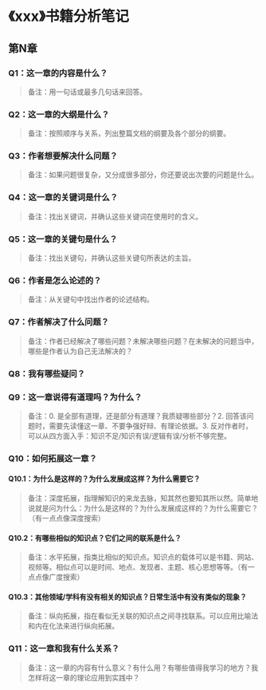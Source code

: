 # 《xxx》书籍分析笔记

## 第N章

### Q1：这一章的内容是什么？

> 备注：用一句话或最多几句话来回答。

### Q2：这一章的大纲是什么？

> 备注：按照顺序与关系，列出整篇文档的纲要及各个部分的纲要。

### Q3：作者想要解决什么问题？

> 备注：如果问题很复杂，又分成很多部分，你还要说出次要的问题是什么。

### Q4：这一章的关键词是什么？

> 备注：找出关键词，并确认这些关键词在使用时的含义。

### Q5：这一章的关键句是什么？

> 备注：找出关键句，并确认这些关键句所表达的主旨。

### Q6：作者是怎么论述的？

> 备注：从关键句中找出作者的论述结构。

### Q7：作者解决了什么问题？

> 备注：作者已经解决了哪些问题？未解决哪些问题？在未解决的问题当中，哪些是作者认为自己无法解决的？

### Q8：我有哪些疑问？

### Q9：这一章说得有道理吗？为什么？

> 备注：0. 是全部有道理，还是部分有道理？我质疑哪些部分？2. 回答该问题时，需要先读懂这一章、不要争强好辩、有理论依据。3. 反对作者时，可以从四方面入手：知识不足/知识有误/逻辑有误/分析不够完整。

### Q10：如何拓展这一章？

#### Q10.1：为什么是这样的？为什么发展成这样？为什么需要它？

> 备注：深度拓展，指理解知识的来龙去脉，知其然也要知其所以然。简单地说就是问为什么：为什么是这样的？为什么发展成这样的？为什么需要它？（有一点点像深度搜索）

#### Q10.2：有哪些相似的知识点？它们之间的联系是什么？

> 备注：水平拓展，指类比相似的知识点。知识点的载体可以是书籍、网站、视频等。相似点可以是时间、地点、发现者、主题、核心思想等等。（有一点点像广度搜索）

#### Q10.3：其他领域/学科有没有相关的知识点？日常生活中有没有类似的现象？

> 备注：纵向拓展，指在看似无关联的知识点之间寻找联系。可以应用比喻法和内在化法来进行纵向拓展。

### Q11：这一章和我有什么关系？

> 备注：这一章的内容有什么意义？有什么用？有哪些值得我学习的地方？我怎样将这一章的理论应用到实践中？

